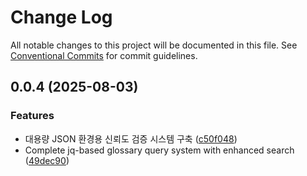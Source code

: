 # Change Log

All notable changes to this project will be documented in this file.
See [Conventional Commits](https://conventionalcommits.org) for commit guidelines.

## 0.0.4 (2025-08-03)


### Features

* 대용량 JSON 환경용 신뢰도 검증 시스템 구축 ([c50f048](https://github.com/context-action/context-action/commit/c50f048f2f6dc9ee0f6618e04ad430ac9ff726c7))
* Complete jq-based glossary query system with enhanced search ([49dec90](https://github.com/context-action/context-action/commit/49dec9091245a20645e69711af128e7e395395f8))
